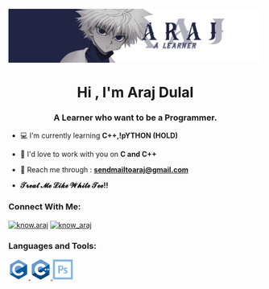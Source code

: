 ![logo](https://github.com/knowaraj/knowaraj/blob/main/banner.png)
<h1 align="center">Hi , I'm Araj Dulal</h1>
<h3 align="center">A Learner who want to be a Programmer.</h3>

- 💻 I’m currently learning **C++,!pYTHON (HOLD)**

- 🤝 I'd love to work with you on **C and C++**

- 📩 Reach me through : **sendmailtoaraj@gmail.com**

- **𝓣𝓻𝓮𝓪𝓽 𝓜𝓮 𝓛𝓲𝓴𝓮 𝓦𝓱𝓲𝓽𝓮 𝓣𝓮𝓮!!**

<h3 align="left">Connect With Me:</h3>
<p align="left">
<a href="https://fb.com/know.araj" target="blank"><img align="center" src="https://raw.githubusercontent.com/rahuldkjain/github-profile-readme-generator/master/src/images/icons/Social/facebook.svg" alt="know.araj" height="30" width="40" /></a>
<a href="https://instagram.com/know_araj" target="blank"><img align="center" src="https://raw.githubusercontent.com/rahuldkjain/github-profile-readme-generator/master/src/images/icons/Social/instagram.svg" alt="know_araj" height="30" width="40" /></a>
</p>

<h3 align="left">Languages and Tools:</h3>
<p align="left"> <a href="https://www.cprogramming.com/" target="_blank" rel="noreferrer"> <img src="https://raw.githubusercontent.com/devicons/devicon/master/icons/c/c-original.svg" alt="c" width="40" height="40"/> </a> <a href="https://www.w3schools.com/cpp/" target="_blank" rel="noreferrer"> <img src="https://raw.githubusercontent.com/devicons/devicon/master/icons/cplusplus/cplusplus-original.svg" alt="cplusplus" width="40" height="40"/> </a>  </a> <a href="https://www.photoshop.com/en" target="_blank" rel="noreferrer"> <img src="https://raw.githubusercontent.com/devicons/devicon/master/icons/photoshop/photoshop-line.svg" alt="photoshop" width="40" height="40"/> </a> </p>

